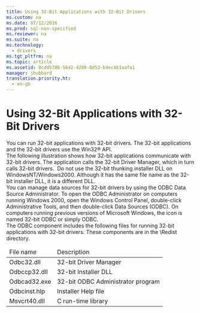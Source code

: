 ```yaml
---
title: Using 32-Bit Applications with 32-Bit Drivers
ms.custom: na
ms.date: 07/12/2016
ms.prod: sql-non-specified
ms.reviewer: na
ms.suite: na
ms.technology: 
  - drivers
ms.tgt_pltfrm: na
ms.topic: article
ms.assetid: 0cdd5788-5642-4280-8d53-b4ec461aafa1
manager: jhubbard
translation.priority.ht: 
  - en-gb
---
```

# Using 32-Bit Applications with 32-Bit Drivers
<?xml version="1.0" encoding="utf-8"?>
<developerConceptualDocument xmlns="http://ddue.schemas.microsoft.com/authoring/2003/5" xmlns:xlink="http://www.w3.org/1999/xlink" xmlns:xsi="http://www.w3.org/2001/XMLSchema-instance" xsi:schemaLocation="http://ddue.schemas.microsoft.com/authoring/2003/5 http://dduestorage.blob.core.windows.net/ddueschema/developer.xsd">
  <introduction>
    <para>You can run 32-bit applications with 32-bit drivers. The 32-bit applications and the 32-bit drivers use the Win32® API.</para>
  </introduction>
  <section>
    <title>Architecture</title>
    <content>
      <para>The following illustration shows how 32-bit applications communicate with 32-bit drivers. The application calls the 32-bit Driver Manager, which in turn calls 32-bit drivers.</para>
      <mediaLink>
        <image xlink:href="140e158f-1e2f-478c-a972-afb6bcad57f5" />
      </mediaLink>
      <alert class="important">
        <para>Do not use the 32-bit thunking installer DLL on WindowsNT/Windows2000. Although it has the same file name as the 32-bit installer DLL, it is a different DLL.</para>
      </alert>
    </content>
  </section>
  <section>
    <title>Administration</title>
    <content>
      <para>You can manage data sources for 32-bit drivers by using the ODBC Data Source Administrator. To open the ODBC Administrator on computers running Windows 2000, open the Windows Control Panel, double-click <legacyBold>Administrative Tools</legacyBold>, and then double-click <legacyBold>Data Sources (ODBC)</legacyBold>. On computers running previous versions of Microsoft Windows, the icon is named <legacyBold>32-bit ODBC</legacyBold> or simply <legacyBold>ODBC</legacyBold>.</para>
    </content>
  </section>
  <section>
    <title>Components</title>
    <content>
      <para>The ODBC component includes the following files for running 32-bit applications with 32-bit drivers. These components are in the \Redist directory.</para>
      <table xmlns:caps="http://schemas.microsoft.com/build/caps/2013/11">
        <thead>
          <tr>
            <TD>
              <para>File name</para>
            </TD>
            <TD>
              <para>Description</para>
            </TD>
          </tr>
        </thead>
        <tbody>
          <tr>
            <TD>
              <para>Odbc32.dll</para>
            </TD>
            <TD>
              <para>32-bit Driver Manager</para>
            </TD>
          </tr>
          <tr>
            <TD>
              <para>Odbccp32.dll</para>
            </TD>
            <TD>
              <para>32-bit Installer DLL</para>
            </TD>
          </tr>
          <tr>
            <TD>
              <para>Odbcad32.exe</para>
            </TD>
            <TD>
              <para>32-bit ODBC Administrator program</para>
            </TD>
          </tr>
          <tr>
            <TD>
              <para>Odbcinst.hlp</para>
            </TD>
            <TD>
              <para>Installer Help file</para>
            </TD>
          </tr>
          <tr>
            <TD>
              <para>Msvcrt40.dll</para>
            </TD>
            <TD>
              <para>C run-time library</para>
            </TD>
          </tr>
        </tbody>
      </table>
    </content>
  </section>
  <relatedTopics />
</developerConceptualDocument>